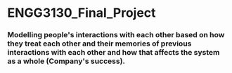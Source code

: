 # ENGG3130_Final_Project
### Modelling people's interactions with each other based on how they treat each other and their memories of previous interactions with each other and how that affects the system as a whole (Company's success).
